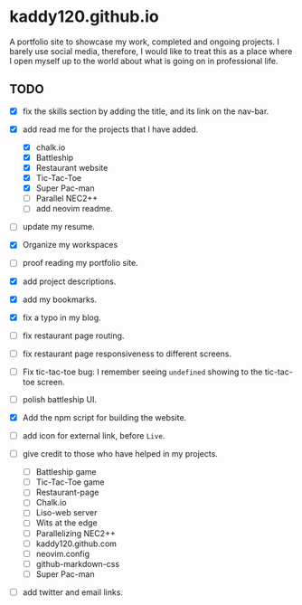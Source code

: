 # kaddy120.github.io

A portfolio site to showcase my work, completed and ongoing projects. I barely
use social media, therefore, I would like to treat this as a place where I open myself up
to the world about what is going on in professional life.

## TODO
- [X] fix the skills section by adding the title, and its link on the nav-bar.
- [X] add read me for the projects that I have added. 
    - [X] chalk.io
    - [X] Battleship
    - [X] Restaurant website
    - [X] Tic-Tac-Toe
    - [X] Super Pac-man
    - [ ] Parallel NEC2++
    - [ ] add neovim readme.
- [ ] update my resume.
- [X] Organize my workspaces
- [ ] proof reading my portfolio site. 
- [X] add project descriptions.
- [X] add my bookmarks.
- [X] fix a typo in my blog.
- [ ] fix restaurant page routing.
- [ ] fix restaurant page responsiveness to different screens.
- [ ] Fix tic-tac-toe bug: I remember seeing `undefined` showing to the tic-tac-toe screen.
- [ ] polish battleship UI.
- [X] Add the npm script for building the website.

- [ ] add icon for external link, before `Live`. 
- [ ] give credit to those who have helped in my projects.
    - [ ] Battleship game
    - [ ] Tic-Tac-Toe game
    - [ ] Restaurant-page 
    - [ ] Chalk.io
    - [ ] Liso-web server
    - [ ] Wits at the edge
    - [ ] Parallelizing NEC2++
    - [ ] kaddy120.github.com
    - [ ] neovim.config
    - [ ] github-markdown-css
    - [ ] Super Pac-man
- [ ] add twitter and email links.
